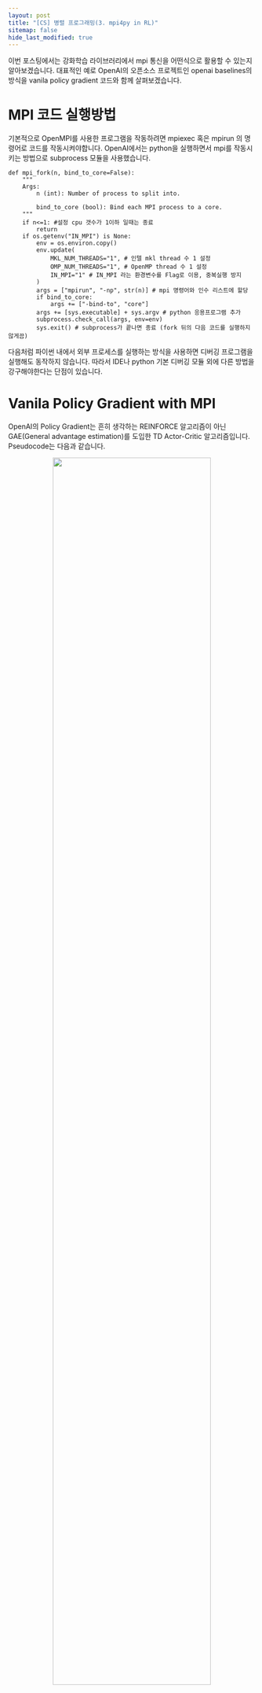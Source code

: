```yaml
---
layout: post
title: "[CS] 병렬 프로그래밍(3. mpi4py in RL)"
sitemap: false
hide_last_modified: true
---
```

이번 포스팅에서는 강화학습 라이브러리에서 mpi 통신을 어떤식으로 활용할 수 있는지 알아보겠습니다. 
대표적인 예로 OpenAI의 오픈소스 프로젝트인 openai baselines의 방식을 vanila policy gradient 코드와 함께 살펴보겠습니다.

# MPI 코드 실행방법

기본적으로 OpenMPI를 사용한 프로그램을 작동하려면 mpiexec 혹은 mpirun 의 명령어로 코드를 작동시켜야합니다. OpenAI에서는 python을 실행하면서 mpi를 작동시키는 방법으로 
subprocess 모듈을 사용했습니다.

```
def mpi_fork(n, bind_to_core=False):
    """
    Args:
        n (int): Number of process to split into.

        bind_to_core (bool): Bind each MPI process to a core.
    """
    if n<=1: #설정 cpu 갯수가 1이하 일때는 종료
        return
    if os.getenv("IN_MPI") is None:
        env = os.environ.copy()
        env.update(
            MKL_NUM_THREADS="1", # 인텔 mkl thread 수 1 설정
            OMP_NUM_THREADS="1", # OpenMP thread 수 1 설정
            IN_MPI="1" # IN_MPI 라는 환경변수를 Flag로 이용, 중복실행 방지 
        )
        args = ["mpirun", "-np", str(n)] # mpi 명령어와 인수 리스트에 할당
        if bind_to_core:
            args += ["-bind-to", "core"]
        args += [sys.executable] + sys.argv # python 응용프로그램 추가
        subprocess.check_call(args, env=env)
        sys.exit() # subprocess가 끝나면 종료 (fork 뒤의 다음 코드를 실행하지 않게끔)
```
다음처럼 파이썬 내에서 외부 프로세스를 실행하는 방식을 사용하면 디버깅 프로그램을 실행해도 동작하지 않습니다. 따라서 IDE나 python 기본 디버깅 모듈 외에 다른 방법을 강구해야한다는
단점이 있습니다.

# Vanila Policy Gradient with MPI
OpenAI의 Policy Gradient는 흔히 생각하는 REINFORCE 알고리즘이 아닌 GAE(General advantage estimation)를 도입한 TD Actor-Critic 알고리즘입니다. Pseudocode는 다음과 같습니다. 


<p align="center">
<img src = "../../assets/mpi_test/AdvPolicyGradientPseudocode.png"
 width="80%" />
</p>

[병렬 프로그래밍(1. 기초)](https://nenomigami.github.io/fundamental/2022-06-30-Parallel/) 포스팅에서 언급한 병렬 프로그래밍 순서는 다음과 같습니다.

1. 병렬화할 부분을 찾아낸다.
2. 병렬화할 부분을 별도 함수로 분리한다.
3. 별도의 쓰레드/프로세스를 생성하여 실행할 함수를 연결한다.
4. 동기화가 필요하면 동기화 기능을 구현한다.

OpenAI 에서는 어떤 부분을 병렬화했는지 살펴봅시다. 다음 vpg코드는 중요하다고 생각되는 일부만 발췌한 내용입니다.

```
def vpg(env_fn, actor_critic=core.MLPActorCritic, ac_kwargs=dict(),  seed=0, 
        steps_per_epoch=4000, epochs=50, gamma=0.99, pi_lr=3e-4,
        vf_lr=1e-3, train_v_iters=80, lam=0.97, max_ep_len=1000,
        logger_kwargs=dict(), save_freq=10):

    # Special function to avoid certain slowdowns from PyTorch + MPI combo.
    setup_pytorch_for_mpi() # 프로세스별로 멀티쓰레드를 분배

    # Set up logger and save configuration
    logger = EpochLogger(**logger_kwargs) # 내부적으로 root node만 기록하게끔 설정되어있음.
    logger.save_config(locals())

    # Instantiate environment
    env = env_fn()
    obs_dim = env.observation_space.shape
    act_dim = env.action_space.shape

    # Create actor-critic module
    ac = actor_critic(env.observation_space, env.action_space, **ac_kwargs)

    # Sync params across processes
    sync_params(ac) # ActorCritic 을 process마다 할당해주고, parameter를 통일한다.
```

```
#mpi_pytorch.py
def sync_params(module):
    if num_procs()==1:
        return
    for p in module.parameters():
        p_numpy = p.data.numpy()
        MPI.COMM_WORLD.Bcast(p_numpy, root = root)
```

parameter를 통일하는 방식은 module의 paramter들을 numpy로 바꾸고 집단통신 broadcast를 이용합니다.
broadcast는 root 프로세스로부터 커뮤니케이터 내의 다른 프로세스로 동일한 데이터를 전송합니다.
sync_params 함수를 통해 ac변수에 root 노드의 ac와 같은 parameter들이 할당되었습니다.



```
#def vpg
# Set up experience buffer
local_steps_per_epoch = int(steps_per_epoch / num_procs()) #분배 한 process 수 만큼 설정한 step을 나누어 갖습니다.
buf = VPGBuffer(obs_dim, act_dim, local_steps_per_epoch, gamma, lam) # buffer size또한 step과 동일하게 설정합니다.

for epoch in range(epochs):
    for t in range(local_steps_per_epoch):
        a, v, logp = ac.step(torch.as_tensor(o, dtype=torch.float32))

        next_o, r, d, _ = env.step(a)
        buf.store(o, a, r, v, logp)

        # Update obs (critical!)
        o = next_o
    update()
```
Pseudocode에서 3-6번째 줄의 병렬화 코드입니다. 각 process별로 step을 진행하여 trajectory를 쌓습니다.
여기서 local_steps_per_epoch는 horizon의 역할을 합니다. 이 값이 클수록 더 긴 길이의 trajectory를 이용하여 
모델을 업데이트할 수 있습니다. 따라서 금방 에피소드가 끝나는 간단한 게임이나, 벽돌깨기처럼 비슷한 dynamics가 반복되는
경우에는 짧게 설정하고, Starcraft 처럼 지금의 행동이 훨씬 멀리까지 영향을 미치는 경우에는 길게 설정할 수 있습니다.
process 수에 따라 local_steps_per_epoch가 달라지기 때문에 Hyperparameter를 설정할 때 고려해줘야합니다.

```
def update(self):
    data = buf.get()
        .
        .
        .
```

이제 대망의 update 함수를 살펴봅시다. 먼저 data를 buffer에서 추출합니다. buffer에서 advantage를 normalize 하기위해 process들을 간의 평균과 분산을 계산합니다.

```
def get(self):
    assert self.ptr == self.max_size    # buffer 는 꽉 차있어야 함.
    self.ptr, self.path_start_idx = 0, 0
    
    adv_mean, adv_std = mpi_statistics_scalar(self.adv_buf) # process들 다같이 통계량 계산
    self.adv_buf = (self.adv_buf - adv_mean) / adv_std #Normalize advantages
    data = dict(obs=self.obs_buf, act=self.act_buf, ret=self.ret_buf,
                adv=self.adv_buf, logp=self.logp_buf)
    return {k: torch.as_tensor(v, dtype=torch.float32) for k,v in data.items()} #텐서화

def mpi_statistics_scalar(x, with_min_and_max = False):
    """
    MPI processes 들 사이에서 다같이 mean, std를 계산한다.
    """
    x = np.array(x, dtype = np.float32)
    global_sum, global_n = mpi_sum([np.sum(x), len(x)])

def mpi_sum(x):
    return mpi_op(x, MPI.SUM)

def mpi_op(x, op):
    x, scalar = ([x], True) if np.isscalar(x) else (x, False)
    x = np.asarray(x, dtype=np.float32) # numpy로 wrapping 해서 통신
    buff = np.zeros_like(x, dtype=np.float32)
    allreduce(x, buff, op=op) # 모든 process에 operation을 하고 공유
    return buff[0] if scalar else buff
```
get 함수는 위와 같습니다. update 함수의 이 다음 step을 보겠습니다. policy gradient와 value gradient를 계산하고 업데이트 합니다. 이또한 mpi 통신을 사용해서 gradient를 평균내어 계산해줍니다.

```
def update():
        .
    # Train policy with a single step of gradient descent
    pi_optimizer.zero_grad()
    loss_pi, pi_info = compute_loss_pi(data)
    loss_pi.backward()
    mpi_avg_grads(ac.pi)    # average grads across MPI processes
    pi_optimizer.step()

    # Value function learning
    for i in range(train_v_iters):
        vf_optimizer.zero_grad()
        loss_v = compute_loss_v(data)
        loss_v.backward()
        mpi_avg_grads(ac.v)    # average grads across MPI processes
        vf_optimizer.step()


def compute_loss_pi(data):
    obs, act, adv, logp_old = data['obs'], data['act'], data['adv'], data['logp']

    pi, logp = ac.pi(obs, act)
    loss_pi = -(logp * adv).mean() # policy_gradient

    return loss_pi, pi_info

def compute_loss_v(data):
    obs, ret = data['obs'], data['ret']
    return ((ac.v(obs) - ret)**2).mean()


def mpi_avg_grads(module):
    """ Average contents of gradient buffers across MPI processes. """
    if num_procs()==1:
        return
    for p in module.parameters():
        p_grad_numpy = p.grad.numpy()   # numpy view of tensor data
        avg_p_grad = mpi_avg(p.grad)
        p_grad_numpy[:] = avg_p_grad[:]
```

이것으로 openai.spinningup 에서 제공하는 a2c의 mpi적용 방법을 알아봤습니다. 
제가 느낀 mpi의 단점으로는 디버깅이 어렵다는 점이 있습니다. mpiexec 혹은 mpirun 명령어가 커맨드에서 실행되기 때문에 IDE에서 debug가 실행되지 않습니다. 그래서 multiprocessing 을 자주 사용하는지도 모르겠습니다.
